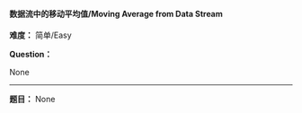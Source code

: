 #### 数据流中的移动平均值/Moving Average from Data Stream
**难度：** 简单/Easy

**Question：** 

None

------

**题目：** 
None
